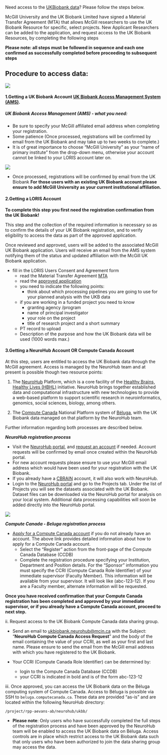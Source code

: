 Need access to the [UKBiobank data](https://www.ukbiobank.ac.uk/about-biobank-uk/)? Please follow the steps below.

McGill University and the UK Biobank Limited have signed a Material Transfer Agreement (MTA) that allows McGill researchers to use the UK Biobank Resource for specific, select projects. New Applicant Researchers can be added to the application, and request access to the UK Biobank Resources, by completing the following steps

**Please note: all steps must be followed in sequence and each one confirmed as successfully completed before proceeding to subsequent steps**

## Procedure to access data:

![](https://github.com/neurohub/neurohub_documentation/blob/master/images/ukb_flowchart.png)

#### 1.Getting a UK Biobank Account [UK Biobank Access Management System (AMS)](https://bbams.ndph.ox.ac.uk/ams/). 

##### UK Biobank Access Management (AMS) - what you need: 
- Be sure to specify your McGill affiliated email address when completing your registration. 
- Some patience (Once processed, registrations will be confirmed by email from the UK Biobank and may take up to two weeks to complete.)
- It is of great importance to choose “McGill University” as your “name of primary institute” from the drop-down menu, otherwise your account 
  cannot be linked to your LORIS account later on.

![](https://github.com/neurohub/neurohub_documentation/blob/master/images/login_ams.png)

- Once processed, registrations will be confirmed by email from the UK Biobank
**For those users with an existing UK Biobank account please ensure to add McGill University as your current institutional affiliation.**


#### 2.Getting a LORIS Account 
**To complete this step you first need the registration confirmation from the UK Biobank!**

This step and the collection of the required information is necessary so as to confirm the details of your UK Biobank registration, and to verify eligibility to access the data as part of the approved application.

Once reviewed and approved, users will be added to the associated McGill UK Biobank application. Users will receive an email from the AMS system notifying them of the status and updated affiliation with the McGill UK Biobank application.

- fill in the LORIS Users Consent and Agreement form
  - read the Material Transfer Agreement [MTA](https://ukb-covid.loris.ca/login/request-account/?download=mta)
  - read the [approved application](https://ukb-covid.loris.ca/login/request-account/?download=application) 
  - you need to indicate the following points:
     - think about which processing pipelines you are going to use for your planned analysis with the UKB data
  - if you are working in a funded project you need to know 
    - granting agency /program
    - name of principal investigator 
    - your role on the project
    - title of research project and a short summary
  - PT record to upload 
  - Description of the purpose and how the UK Biobank data will be used (1000 words max.)


#### 3.Getting a NeuroHub Account OR Compute Canada Account

At this step, users are entitled to access the UK Biobank data through the McGill agreement. Access is managed by the NeuroHub team and at present is possible though two resource points:

   1. The [NeuroHub](https://portal.neurohub.ca) Platform, which is a core facility of the [Healthy Brains, Healthy Lives (HBHL)](https://www.mcgill.ca/hbhl/) initiative. NeuroHub brings together established data and computational infrastructure with new technologies to provide a web-based platform to support scientific research in neuroinformatics, genomics, social sciences, biology, among others.

   2. The [Compute Canada](https://www.computecanada.ca/home/) National Platform system of [Béluga](https://docs.computecanada.ca/wiki/B%C3%A9luga/en), with the UK Biobank data managed on that platform by the NeuroHub team.

Further information regarding both processes are described below.

**_NeuroHub registration process_**
- Visit the [NeuroHub portal](https://portal.neurohub.ca), and [request an account]() if needed. Account requests will be confirmed by email once created within the NeuroHub portal. 
- For new account requests please ensure to use your McGill email address which would have been used for your registration with the UK Biobank.  
- If you already have a [CBRAIN](http://www.cbrain.ca/) account, it will also work with NeuroHub.
- Login to the [NeuroHub portal](https://portal.neurohub.ca) and go to the Projects tab. Under the list of Projects you will see the datasets associated with the UK Biobank. Dataset files can be downloaded via the NeuroHub portal for analysis on your local system. Additional data processing capabilities will soon be added directly into the NeuroHub portal.

![](https://github.com/neurohub/neurohub_documentation/blob/master/images/request_Neurohub.png)

**_Compute Canada - Beluga registration process_**
- [Apply for a Compute Canada account](https://www.computecanada.ca/research-portal/account-management/apply-for-an-account/) if you do not already have an account. The above link provides detailed information about how to apply for a Compute Canada account.
   * Select the “Register” action from the front-page of the Compute Canada Database (CCDB)
   * Complete the registration procedure specifying your Institution, Department and Position details.
For the “Sponsor” information you must specify the CCRI (Compute Canada Role Identifier) of your immediate supervisor (Faculty Member). This information will be available from your supervisor. It will look like (abc-123-12). If you are a Faculty member, alternate information will be requested.

**Once you have received confirmation that your Compute Canada registration has been completed and approved by your immediate supervisor, or if you already have a Compute Canada account, proceed to next step.**

ii. Request access to the UK Biobank Compute Canada data sharing group.

   * Send an email to ukbiobank.neurohub@mcin.ca with the Subject: “**NeuroHub Compute Canada Access Request**” and the body of the email containing the value of your CCRI, as well as your first and last name. Please ensure to send the email from the McGill email address with which you have registered to the UK Biobank.

   * Your CCRI (Compute Canada Role Identifier) can be determined by:

        * login to the Compute Canada Database (CCDB)
        * your CCRI is indicated in bold and is of the form abc-123-12

iii. Once approved, you can access the UK Biobank data on the Béluga computing system of Compute Canada. Access to Béluga is possible via SSH to `beluga.computecanada.ca`. These data are provided “as-is” and are located within the following NeuroHub directory:

`/project/rpp-aevans-ab/neurohub/ukbb/`

   * **Please note**: Only users who have successfully completed the full steps of the registration process and have been approved by the NeuroHub team will be enabled to access the UK Biobank data on Béluga. Access controls are in place which restrict access to the UK Biobank data such that only users who have been authorized to join the data sharing group may access the data.

